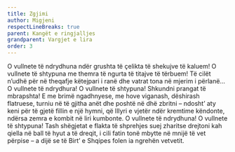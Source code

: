 ```yaml
---
title: Zgjimi
author: Migjeni
respectLineBreaks: true
parent: Kangët e ringjalljes
grandparent: Vargjet e lira
order: 3
---
```


O vullnete të ndrydhuna ndër grushta të çelikta të shekujve të kaluem!
O vullnete të shtypuna me themra të ngurta të titajve të tërbuem!
Të cilët n’udhë për në theqafje këtejpari i ranë
dhe vatrat tona në mjerim i përlanë…
O vullnete të ndrydhura!
O vullnete të shtypuna!
Shkundni prangat të mbrapshta! E me brimë ngadhnyese,
me hove viganash, dëshirash flatruese,
turniu në të gjitha anët dhe poshtë në dhë zbritni
– ndosht’ aty keni për të gjetë fillin e një hymni,
që Illyri e vjetër ndër kremtime këndonte,
ndërsa zemra e kombit në liri kumbonte.
O vullnete të ndrydhuna!
O vullnete të shtypuna!
Tash shëgjetat e flakta të shprehjes suej zharitse
drejtoni kah qiella në ball të hyut a të dreqit,
i cili fatin tonë mbytte në mnijë të vet përpise –
a dijë se të Birt’ e Shqipes folen ia ngrehën vetvetit. 
